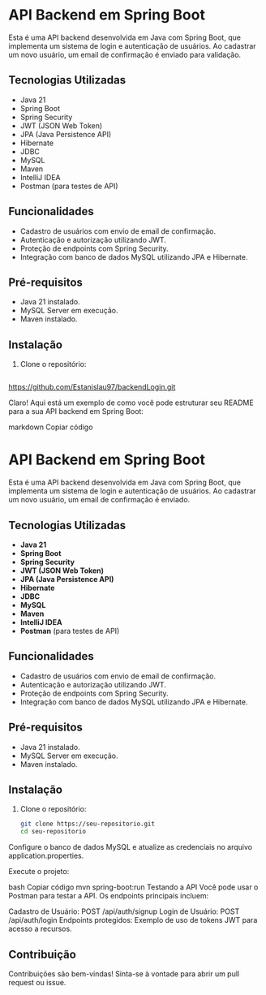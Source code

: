 # API Backend em Spring Boot

Esta é uma API backend desenvolvida em Java com Spring Boot, que implementa um sistema de login e autenticação de usuários. Ao cadastrar um novo usuário, um email de confirmação é enviado para validação.

## Tecnologias Utilizadas
- Java 21
- Spring Boot
- Spring Security
- JWT (JSON Web Token)
- JPA (Java Persistence API)
- Hibernate
- JDBC
- MySQL
- Maven
- IntelliJ IDEA
- Postman (para testes de API)

## Funcionalidades

- Cadastro de usuários com envio de email de confirmação.
- Autenticação e autorização utilizando JWT.
- Proteção de endpoints com Spring Security.
- Integração com banco de dados MySQL utilizando JPA e Hibernate.

## Pré-requisitos

- Java 21 instalado.
- MySQL Server em execução.
- Maven instalado.

## Instalação

1. Clone o repositório:
   ```bash
  https://github.com/Estanislau97/backendLogin.git

  
Claro! Aqui está um exemplo de como você pode estruturar seu README para a sua API backend em Spring Boot:

markdown
Copiar código
# API Backend em Spring Boot

Esta é uma API backend desenvolvida em Java com Spring Boot, que implementa um sistema de login e autenticação de usuários. Ao cadastrar um novo usuário, um email de confirmação é enviado.

## Tecnologias Utilizadas

- **Java 21**
- **Spring Boot**
- **Spring Security**
- **JWT (JSON Web Token)**
- **JPA (Java Persistence API)**
- **Hibernate**
- **JDBC**
- **MySQL**
- **Maven**
- **IntelliJ IDEA**
- **Postman** (para testes de API)

## Funcionalidades

- Cadastro de usuários com envio de email de confirmação.
- Autenticação e autorização utilizando JWT.
- Proteção de endpoints com Spring Security.
- Integração com banco de dados MySQL utilizando JPA e Hibernate.

## Pré-requisitos

- Java 21 instalado.
- MySQL Server em execução.
- Maven instalado.

## Instalação

1. Clone o repositório:
   ```bash
   git clone https://seu-repositorio.git
   cd seu-repositorio
Configure o banco de dados MySQL e atualize as credenciais no arquivo application.properties.

Execute o projeto:

bash
Copiar código
mvn spring-boot:run
Testando a API
Você pode usar o Postman para testar a API. Os endpoints principais incluem:

Cadastro de Usuário: POST /api/auth/signup
Login de Usuário: POST /api/auth/login
Endpoints protegidos: Exemplo de uso de tokens JWT para acesso a recursos.
## Contribuição
Contribuições são bem-vindas! Sinta-se à vontade para abrir um pull request ou issue.
